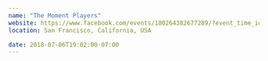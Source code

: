 ```yaml
---
name: "The Moment Players"
website: https://www.facebook.com/events/180264382677289/?event_time_id=180264399343954
location: San Francisco, California, USA

date: 2018-07-06T19:02:00-07:00
---
```

